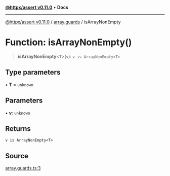 [**@httpx/assert v0.11.0**](../../README.md) • **Docs**

***

[@httpx/assert v0.11.0](../../README.md) / [array.guards](../README.md) / isArrayNonEmpty

# Function: isArrayNonEmpty()

> **isArrayNonEmpty**\<`T`\>(`v`): `v is ArrayNonEmpty<T>`

## Type parameters

• **T** = `unknown`

## Parameters

• **v**: `unknown`

## Returns

`v is ArrayNonEmpty<T>`

## Source

[array.guards.ts:3](https://github.com/belgattitude/httpx/blob/87fb49862cf7e06acc8e0c35f7b115413ff3c6fe/packages/assert/src/array.guards.ts#L3)
